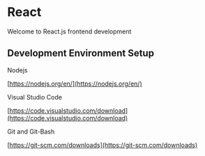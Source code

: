 # React

Welcome to React.js frontend development

## Development Environment Setup
Nodejs

[https://nodejs.org/en/](https://nodejs.org/en/)

Visual Studio Code

[https://code.visualstudio.com/download](https://code.visualstudio.com/download)

Git and Git-Bash

[https://git-scm.com/downloads](https://git-scm.com/downloads)
